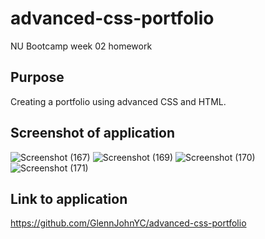 # advanced-css-portfolio
NU Bootcamp week 02 homework

## Purpose
Creating a portfolio using advanced CSS and HTML.

## Screenshot of application
![Screenshot (167)](https://user-images.githubusercontent.com/97211077/153741950-489d719a-3b0e-496f-83e8-b1244823c341.png)
![Screenshot (169)](https://user-images.githubusercontent.com/97211077/153741955-811e347a-76e9-4427-afd5-cf37bb815ea9.png)
![Screenshot (170)](https://user-images.githubusercontent.com/97211077/153741959-5ce964a9-dd3a-49dd-aa44-7067349aea49.png)
![Screenshot (171)](https://user-images.githubusercontent.com/97211077/153741961-bf554583-c9f7-412e-9048-9170a8391cfa.png)


## Link to application
https://github.com/GlennJohnYC/advanced-css-portfolio
